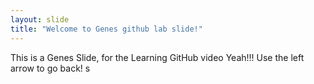 ```yaml
---
layout: slide
title: "Welcome to Genes github lab slide!"
---
```

This is a Genes Slide, for the Learning GitHub video 
Yeah!!!
Use the left arrow to go back!
s
